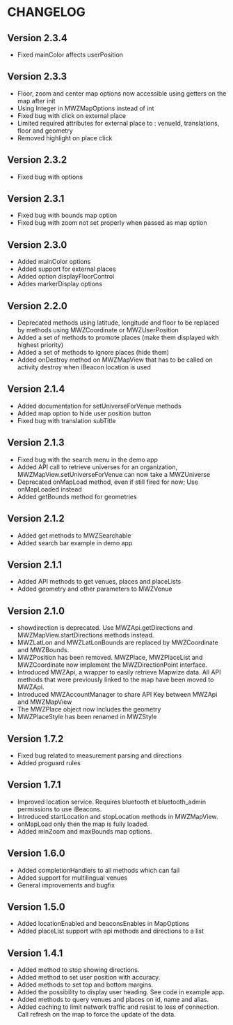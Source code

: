 # CHANGELOG

## Version 2.3.4

- Fixed mainColor affects userPosition

## Version 2.3.3

- Floor, zoom and center map options now accessible using getters on the map after init
- Using Integer in MWZMapOptions instead of int
- Fixed bug with click on external place
- Limited required attributes for external place to : venueId, translations, floor and geometry
- Removed highlight on place click

## Version 2.3.2

- Fixed bug with options

## Version 2.3.1

- Fixed bug with bounds map option
- Fixed bug with zoom not set properly when passed as map option

## Version 2.3.0

- Added mainColor options
- Added support for external places
- Added option displayFloorControl
- Addes markerDisplay options

## Version 2.2.0

- Deprecated methods using latitude, longitude and floor to be replaced by methods using MWZCoordinate or MWZUserPosition
- Added a set of methods to promote places (make them displayed with highest priority)
- Added a set of methods to ignore places (hide them)
- Added onDestroy method on MWZMapView that has to be called on activity destroy when iBeacon location is used

## Version 2.1.4

- Added documentation for setUniverseForVenue methods
- Added map option to hide user position button
- Fixed bug with translation subTitle

## Version 2.1.3

- Fixed bug with the search menu in the demo app
- Added API call to retrieve universes for an organization, MWZMapView.setUniverseForVenue can now take a MWZUniverse 
- Deprecated onMapLoad method, even if still fired for now; Use onMapLoaded instead 
- Added getBounds method for geometries

## Version 2.1.2

- Added get methods to MWZSearchable
- Added search bar example in demo app

## Version 2.1.1

- Added API methods to get venues, places and placeLists
- Added geometry and other parameters to MWZVenue

## Version 2.1.0

- showdirection is deprecated. Use MWZApi.getDirections and MWZMapView.startDirections methods instead.
- MWZLatLon and MWZLatLonBounds are replaced by MWZCoordinate and MWZBounds.
- MWZPosition has been removed. MWZPlace, MWZPlaceList and MWZCoordinate now implement the MWZDirectionPoint interface.
- Introduced MWZApi, a wrapper to easily retrieve Mapwize data. All API methods that were previously linked to the map have been moved to MWZApi.
- Introduced MWZAccountManager to share API Key between MWZApi and MWZMapView
- The MWZPlace object now includes the geometry
- MWZPlaceStyle has been renamed in MWZStyle

## Version 1.7.2

- Fixed bug related to measurement parsing and directions
- Added proguard rules

## Version 1.7.1

- Improved location service. Requires bluetooth et bluetooth_admin permissions to use iBeacons.
- Introduced startLocation and stopLocation methods in MWZMapView.
- onMapLoad only then the map is fully loaded.
- Added minZoom and maxBounds map options.

## Version 1.6.0

- Added completionHandlers to all methods which can fail
- Added support for multilingual venues
- General improvements and bugfix

## Version 1.5.0

- Added locationEnabled and beaconsEnables in MapOptions
- Added placeList support with api methods and directions to a list

## Version 1.4.1

- Added method to stop showing directions.
- Added method to set user position with accuracy.
- Added methods to set top and bottom margins.
- Added the possibility to display user heading. See code in example app.
- Added methods to query venues and places on id, name and alias.
- Added caching to limit network traffic and resist to loss of connection. Call refresh on the map to force the update of the data.
